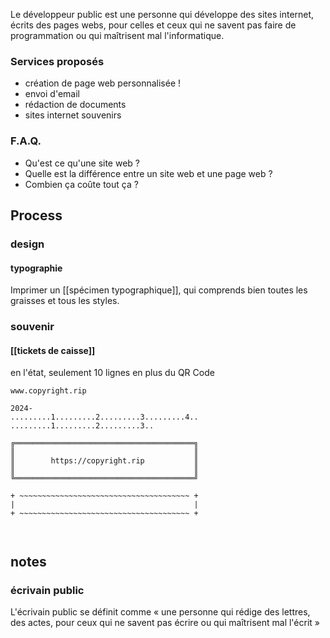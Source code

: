 Le développeur public est une personne qui développe des sites internet, écrits des pages webs, pour celles et ceux qui ne savent pas faire de programmation ou qui maîtrisent mal l'informatique.


### Services proposés
* création de page web personnalisée !
* envoi d'email
* rédaction de documents
* sites internet souvenirs
### F.A.Q.
* Qu'est ce qu'une site web ?
* Quelle est la différence entre un site web et une page web ?
* Combien ça coûte tout ça ?

## Process

### design
#### typographie
Imprimer un [[spécimen typographique]], qui comprends bien toutes les graisses et tous les styles.

### souvenir
####  [[tickets de caisse]]

en l'état, seulement 10 lignes en plus du QR Code
```
www.copyright.rip

2024-
.........1.........2.........3.........4..
.........1.........2.........3..

╔════════════════════════════════════════╗
║                                        ║
║        https://copyright.rip           ║
║                                        ║
╚════════════════════════════════════════╝

+ ~~~~~~~~~~~~~~~~~~~~~~~~~~~~~~~~~~~~~~ +
|                                        |
+ ~~~~~~~~~~~~~~~~~~~~~~~~~~~~~~~~~~~~~~ +



```

## notes
### écrivain public

L'écrivain public se définit comme « une personne qui rédige des lettres, des actes, pour ceux qui ne savent pas écrire ou qui maîtrisent mal l'écrit »